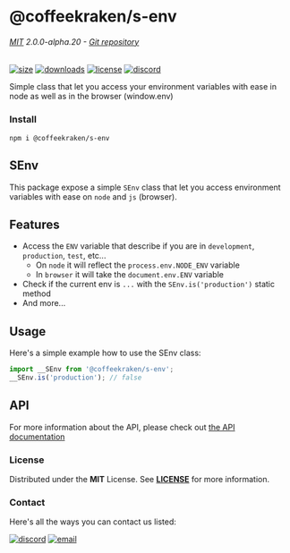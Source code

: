 <!-- This file has been generated using
     the "@coffeekraken/s-markdown-builder" package.
     !!! Do not edit it directly... -->


<!-- header -->
# @coffeekraken/s-env

###### [MIT](./license) 2.0.0-alpha.20 - [Git repository]()

<!-- shields -->
[![size](https://shields.io/bundlephobia/min/@coffeekraken/s-env?style=for-the-badge)](https://www.npmjs.com/package/@coffeekraken/s-env)
[![downloads](https://shields.io/npm/dm/@coffeekraken/s-env?style=for-the-badge)](https://www.npmjs.com/package/@coffeekraken/s-env)
[![license](https://shields.io/npm/l/@coffeekraken/s-env?style=for-the-badge)](./LICENSE)
[![discord](https://img.shields.io/discord/940362961682333767?color=5100FF&amp;label=Join%20us%20on%20Discord&amp;style=for-the-badge)](https://discord.gg/HzycksDJ)

<!-- description -->
Simple class that let you access your environment variables with ease in node as well as in the browser (window.env)

<!-- install -->
### Install

```shell
npm i @coffeekraken/s-env

```

<!-- body -->

<!--
/**
* @name            README
* @namespace       doc
* @type            Markdown
* @platform        md
* @status          stable
* @menu            Documentation           /doc/readme
*
* @since           2.0.0
* @author    Olivier Bossel <olivier.bossel@gmail.com> (https://coffeekraken.io)
*/
-->

## SEnv

This package expose a simple `SEnv` class that let you access environment variables with ease on `node` and `js` (browser).

## Features

-   Access the `ENV` variable that describe if you are in `development`, `production`, `test`, etc...
    -   On `node` it will reflect the `process.env.NODE_ENV` variable
    -   In `browser` it will take the `document.env.ENV` variable
-   Check if the current env is `...` with the `SEnv.is('production')` static method
-   And more...

## Usage

Here's a simple example how to use the SEnv class:

```js
import __SEnv from '@coffeekraken/s-env';
__SEnv.is('production'); // false

```

## API

For more information about the API, please check out [the API documentation](/api/@coffeekraken.s-env.shared.SEnv)


<!-- license -->
### License

Distributed under the **MIT** License. See **[LICENSE](./license)** for more information.

<!-- contact -->
### Contact

Here's all the ways you can contact us listed:

[![discord](https://img.shields.io/badge/Join%20us%20on%20discord-Join-blueviolet?style=[config.shieldsio.style]&amp;logo=discord)](https://discord.gg/HzycksDJ)
[![email](https://img.shields.io/badge/Email%20us-Go-green?style=[config.shieldsio.style]&amp;logo=Mail.Ru)](mailto:olivier.bossel@gmail.com)
